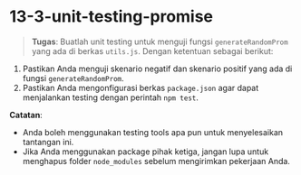 # 13-3-unit-testing-promise
> **Tugas**: Buatlah unit testing untuk menguji fungsi `generateRandomProm` yang ada di berkas `utils.js`.
Dengan ketentuan sebagai berikut:
1. Pastikan Anda menguji skenario negatif dan skenario positif yang ada di fungsi `generateRandomProm`.
2. Pastikan Anda mengonfigurasi berkas `package.json` agar dapat menjalankan testing dengan perintah `npm test`.

**Catatan**:
- Anda boleh menggunakan testing tools apa pun untuk menyelesaikan tantangan ini.
- Jika Anda menggunakan package pihak ketiga, jangan lupa untuk menghapus folder `node_modules` sebelum mengirimkan pekerjaan Anda.
